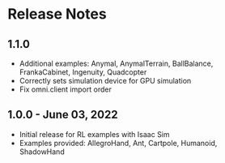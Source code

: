 Release Notes
=============

1.1.0
-----
- Additional examples: Anymal, AnymalTerrain, BallBalance, FrankaCabinet, Ingenuity, Quadcopter
- Correctly sets simulation device for GPU simulation
- Fix omni.client import order

1.0.0 - June 03, 2022
----------------------
- Initial release for RL examples with Isaac Sim
- Examples provided: AllegroHand, Ant, Cartpole, Humanoid, ShadowHand